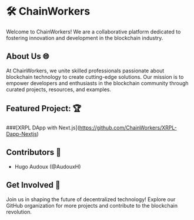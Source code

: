 # 🛠️ ChainWorkers
Welcome to ChainWorkers! We are a collaborative platform dedicated to fostering innovation and development in the blockchain industry.

## About Us 🌐
At ChainWorkers, we unite skilled professionals passionate about blockchain technology to create cutting-edge solutions. Our mission is to empower developers and enthusiasts in the blockchain community through curated projects, resources, and examples.

## Featured Project: 🏆
### 
###[XRPL DApp with Next.js]\(https://github.com/ChainWorkers/XRPL-Dapp-Nextjs)


## Contributors 👥
- Hugo Audoux (@AudouxH)

## Get Involved 🚀
Join us in shaping the future of decentralized technology! Explore our GitHub organization for more projects and contribute to the blockchain revolution.
